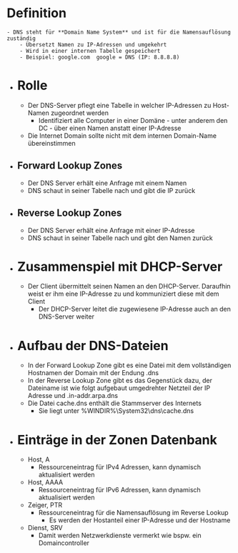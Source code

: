 # Definition
	- DNS steht für **Domain Name System** und ist für die Namensauflösung zuständig
		- Übersetzt Namen zu IP-Adressen und umgekehrt
		- Wird in einer internen Tabelle gespeichert
		- Beispiel: google.com  google = DNS (IP: 8.8.8.8)
- # Rolle
	- Der DNS-Server pflegt eine Tabelle in welcher IP-Adressen zu Host-Namen zugeordnet werden
		- Identifiziert alle Computer in einer Domäne - unter anderem den DC - über einen Namen anstatt einer IP-Adresse
	- Die Internet Domain sollte nicht mit dem internen Domain-Name übereinstimmen
- ## Forward Lookup Zones
	- Der DNS Server erhält eine Anfrage mit einem Namen
	- DNS schaut in seiner Tabelle nach und gibt die IP zurück
- ## Reverse Lookup Zones
	- Der DNS Server erhält eine Anfrage mit einer IP-Adresse
	- DNS schaut in seiner Tabelle nach und gibt den Namen zurück
- # Zusammenspiel mit DHCP-Server
	- Der Client übermittelt seinen Namen an den DHCP-Server. Daraufhin weist er ihm eine IP-Adresse zu und kommuniziert diese mit dem Client
		- Der DHCP-Server leitet die zugewiesene IP-Adresse auch an den DNS-Server weiter
- # Aufbau der DNS-Dateien
	- In der Forward Lookup Zone gibt es eine Datei mit dem vollständigen Hostnamen der Domain mit der Endung .dns
	- In der Reverse Lookup Zone gibt es das Gegenstück dazu, der Dateiname ist wie folgt aufgebaut umgedrehter Netzteil der IP Adresse und .in-addr.arpa.dns
	- Die Datei cache.dns enthält die Stammserver des Internets
		- Sie liegt unter %WINDIR%\\System32\\dns\\cache.dns
- # Einträge in der Zonen Datenbank
	- Host, A
		- Ressourceneintrag für IPv4 Adressen, kann dynamisch aktualisiert werden
	- Host, AAAA
		- Ressourceneintrag für IPv6 Adressen, kann dynamisch aktualisiert werden
	- Zeiger, PTR
		- Ressourceneintrag für die Namensauflösung im Reverse Lookup
			- Es werden der Hostanteil einer IP-Adresse und der Hostname
	- Dienst, SRV
		- Damit werden Netzwerkdienste vermerkt wie bspw. ein Domaincontroller